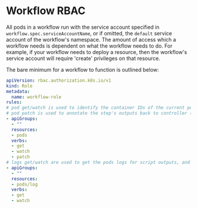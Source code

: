 # Workflow RBAC

All pods in a workflow run with the service account specified in `workflow.spec.serviceAccountName`,
or if omitted, the `default` service account of the workflow's namespace. The amount of access which
a workflow needs is dependent on what the workflow needs to do. For example, if your workflow needs
to deploy a resource, then the workflow's service account will require 'create' privileges on that
resource.

The bare minimum for a workflow to function is outlined below:

```yaml
apiVersion: rbac.authorization.k8s.io/v1
kind: Role
metadata:
  name: workflow-role
rules:
# pod get/watch is used to identify the container IDs of the current pod
# pod patch is used to annotate the step's outputs back to controller (e.g. artifact location)
- apiGroups:
  - ""
  resources:
  - pods
  verbs:
  - get
  - watch
  - patch
# logs get/watch are used to get the pods logs for script outputs, and for log archival
- apiGroups:
  - ""
  resources:
  - pods/log
  verbs:
  - get
  - watch
```
